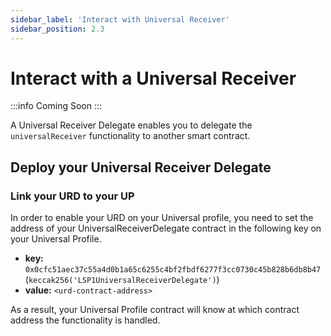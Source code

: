 ```yaml
---
sidebar_label: 'Interact with Universal Receiver'
sidebar_position: 2.3
---
```


# Interact with a Universal Receiver

:::info Coming Soon
:::

A Universal Receiver Delegate enables you to delegate the `universalReceiver` functionality to another smart contract.

## Deploy your Universal Receiver Delegate

### Link your URD to your UP

In order to enable your URD on your Universal profile, you need to set the address of your UniversalReceiverDelegate contract in the following key on your Universal Profile.

- **key:** `0x0cfc51aec37c55a4d0b1a65c6255c4bf2fbdf6277f3cc0730c45b828b6db8b47` (`keccak256('LSP1UniversalReceiverDelegate')`)
- **value:** `<urd-contract-address>`

As a result, your Universal Profile contract will know at which contract address the functionality is handled.
